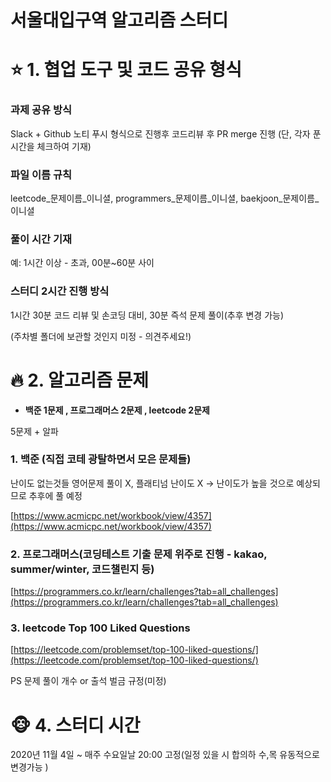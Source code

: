 # 서울대입구역 알고리즘 스터디 

# ⭐️ 1. 협업 도구 및 코드 공유 형식

### 과제 공유 방식

Slack + Github 노티 푸시 형식으로 진행후 코드리뷰 후 PR merge 진행 (단, 각자 푼 시간을 체크하여 기재)

### 파일 이름 규칙

leetcode_문제이름_이니셜, programmers_문제이름_이니셜, baekjoon_문제이름_이니셜

### 풀이 시간 기재

예: 1시간 이상 - 초과, 00분~60분 사이

### 스터디 2시간 진행 방식

1시간 30분 코드 리뷰 및 손코딩 대비, 30분 즉석 문제 풀이(추후 변경 가능)

(주차별 폴더에 보관할 것인지 미정 - 의견주세요!)

# 🔥 2. 알고리즘 문제

- **백준 1문제 , 프로그래머스 2문제 , leetcode 2문제**

5문제 + 알파

### 1.  백준 (직접 코테 광탈하면서 모은 문제들)

난이도 없는것들 영어문제 풀이 X, 플래티넘 난이도 X → 난이도가 높을 것으로 예상되므로 추후에 풀 예정

[https://www.acmicpc.net/workbook/view/4357](https://www.acmicpc.net/workbook/view/4357)

### 2. 프로그래머스(코딩테스트 기출 문제 위주로 진행 - kakao, summer/winter, 코드챌린지 등)

[https://programmers.co.kr/learn/challenges?tab=all_challenges](https://programmers.co.kr/learn/challenges?tab=all_challenges)

### 3. leetcode  Top 100 Liked Questions

[https://leetcode.com/problemset/top-100-liked-questions/](https://leetcode.com/problemset/top-100-liked-questions/)

PS 문제 풀이 개수 or 출석 벌금 규정(미정)

# 🐵 4. 스터디 시간

2020년 11월 4일 ~ 매주 수요일날 20:00 고정(일정 있을 시 합의하 수,목 유동적으로 변경가능 )
